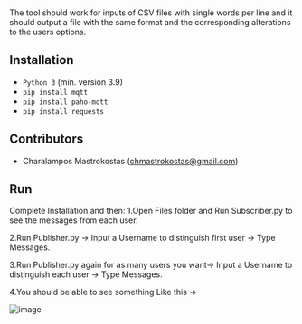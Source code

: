
### 
The tool should work for inputs of CSV files with single words per line and it should output a file with the same format and the corresponding alterations to the users options.

## Installation
* `Python 3` (min. version 3.9)
* `pip install mqtt `
* `pip install paho-mqtt `
* `pip install requests`


## Contributors
* Charalampos Mastrokostas (chmastrokostas@gmail.com)


## Run
Complete Installation and then:
1.Open Files folder and Run Subscriber.py to see the messages from each user.

2.Run Publisher.py -> Input a Username to distinguish first user -> Type Messages.

3.Run Publisher.py again for as many users you want-> Input a Username to distinguish each user -> Type Messages. 

4.You should be able to see something Like this ->

![image](https://user-images.githubusercontent.com/53084462/170348663-61e74d24-bd34-4a50-9bc9-c5112b6e79f1.png)


